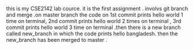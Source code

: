 this is my CSE2142 lab cource. it is the first assignment . involvs git branch and merge .on master branch  the code on 1st commit prints hello world 1 time on terminal,
2nd commit prints hello world 2 times on terminal , 3rd commit prints hello world 3 time on terminal .then there is a new branch called new_branch in which the code prints hello bangladesh. 
then the new_branch has been merged to master .
